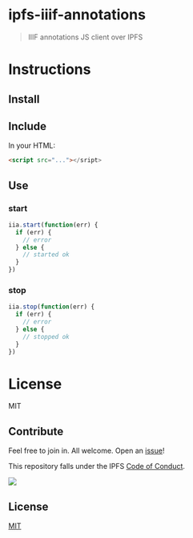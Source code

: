 # ipfs-iiif-annotations

> IIIF annotations JS client over IPFS

# Instructions

## Install

## Include

In your HTML:

```html
<script src="..."></sript>
```

## Use

### start


```js
iia.start(function(err) {
  if (err) {
    // error
  } else {
    // started ok
  }
})
```

### stop


```js
iia.stop(function(err) {
  if (err) {
    // error
  } else {
    // stopped ok
  }
})
```


# License

MIT

## Contribute

Feel free to join in. All welcome. Open an [issue](https://github.com/ipfs/js-ipfs-unixfs-engine/issues)!

This repository falls under the IPFS [Code of Conduct](https://github.com/ipfs/community/blob/master/code-of-conduct.md).

[![](https://cdn.rawgit.com/jbenet/contribute-ipfs-gif/master/img/contribute.gif)](https://github.com/ipfs/community/blob/master/contributing.md)

## License

[MIT](LICENSE)
